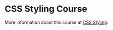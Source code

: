 # CSS Styling Course

More information about this course at [CSS Styling](https://github.com/TelerikAcademy/CSS/).